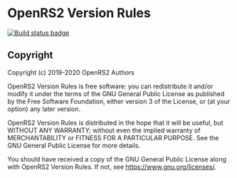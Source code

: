 # OpenRS2 Version Rules

[![Build status badge](https://build.openrs2.dev/buildStatus/icon?job=openrs2-version-rules&build=lastCompleted)](https://build.openrs2.dev/job/openrs2-version-rules/)

## Copyright

Copyright (c) 2019-2020 OpenRS2 Authors

OpenRS2 Version Rules is free software: you can redistribute it and/or modify
it under the terms of the GNU General Public License as published by the Free
Software Foundation, either version 3 of the License, or (at your option) any
later version.

OpenRS2 Version Rules is distributed in the hope that it will be useful, but
WITHOUT ANY WARRANTY; without even the implied warranty of MERCHANTABILITY or
FITNESS FOR A PARTICULAR PURPOSE. See the GNU General Public License for more
details.

You should have received a copy of the GNU General Public License along with
OpenRS2 Version Rules. If not, see <https://www.gnu.org/licenses/>.
